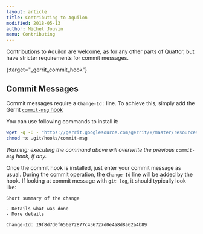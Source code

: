 ```yaml
---
layout: article
title: Contributing to Aquilon
modified: 2018-05-13
author: Michel Jouvin
menu: Contributing
---
```


Contributions to Aquilon are welcome, as for any other parts of Quattor, but have stricter requirements
for commit messages.

[gerrit-commit-hook]: https://gerrit.googlesource.com/gerrit/+/master/resources/com/google/gerrit/server/tools/root/hooks/commit-msg
{:target="_gerrit_commit_hook"}

## Commit Messages

Commit messages require a `Change-Id:` line. To achieve this, simply add the Gerrit
[`commit-msg` hook][gerrit-commit-hook]

You can use following commands to install it:

```bash
wget -q -O - "https://gerrit.googlesource.com/gerrit/+/master/resources/com/google/gerrit/server/tools/root/hooks/commit-msg?format=TEXT" | base64 --decode > .git/hooks/commit-msg
chmod +x .git/hooks/commit-msg
```

*Warning: executing the command above will overwrite the previous `commit-msg` hook, if any.*

Once the commit hook is installed, just enter your commit message as usual. During the commit operation, the
`Change-Id` line will be added by the hook. If looking at commit message with `git log`,
it should typically look like:

```
Short summary of the change

- Details what was done
- More details

Change-Id: I9f8d7d0f656e72877c436727d0e4a8d8a62a4b89
```

